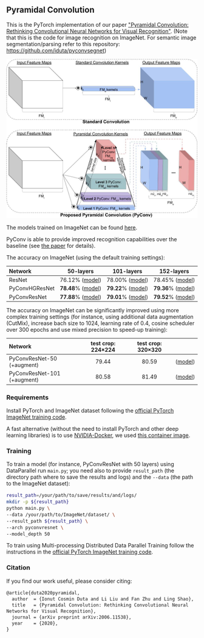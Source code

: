 ## Pyramidal Convolution


This is the PyTorch implementation of our paper ["Pyramidal Convolution: Rethinking Convolutional Neural Networks for Visual Recognition"](https://arxiv.org/pdf/2006.11538.pdf).
(Note that this is the code for image recognition on ImageNet. For semantic image segmentation/parsing refer to this repository: https://github.com/iduta/pyconvsegnet)

![Pyramidal Convolution: PyConv](div/pyconv.jpg)

The models trained on ImageNet can be found [here](https://drive.google.com/drive/folders/1DGTXansI_JbxJsS0cQzvfrLEVdJ6l8Oh?usp=sharing).


PyConv is able to provide improved recognition capabilities over the baseline
(see [the paper](https://arxiv.org/pdf/2006.11538.pdf) for details).

The accuracy on ImageNet (using the default training settings):


| Network | 50-layers |101-layers |152-layers |
| :----- | :-----: | :-----: |:-----: |
| ResNet  | 76.12% ([model](https://drive.google.com/uc?export=download&id=176TS0b6O0NALBbfzpz4mM1b47s4dwSVH)) | 78.00% ([model](https://drive.google.com/uc?export=download&id=1bermctRPLs5DIsHB0c4iDIGHvjfERPLG)) | 78.45% ([model](https://drive.google.com/uc?export=download&id=1FAggTH4m7Kec8MyRe8dx-ugI_yh-nLzL))|
| PyConvHGResNet  | **78.48**% ([model](https://drive.google.com/uc?export=download&id=14x0uss32ASXr4FJTE7pip004XZpwNrZe))| **79.22**% ([model](https://drive.google.com/uc?export=download&id=1Fm48GfOfn2Ivf5nBiR1SMhp66k67ePRh))| **79.36**% ([model](https://drive.google.com/uc?export=download&id=1LRmdQWTceDkepnIxZ2mWbpEE2lFxy0QO))|
| PyConvResNet  | **77.88**% ([model](https://drive.google.com/uc?export=download&id=128iMzBnHQSPNehgb8nUF5cJyKBIB7do5))| **79.01**% ([model](https://drive.google.com/uc?export=download&id=1fn0eKdtGG7HA30O5SJ1XrmGR_FsQxTb1))| **79.52**% ([model](https://drive.google.com/uc?export=download&id=1zR6HOTaHB0t15n6Nh12adX86AhBMo46m))|





The accuracy on ImageNet can be significantly improved using more complex training settings (for instance, using additional data augmentation (CutMix), increase bach size to 1024, learning rate of 0.4, cosine scheduler over 300 epochs and use mixed precision to speed-up training):


| Network | test crop: 224×224 | test crop: 320×320 | |
| :----- | :-----: | :-----: |:-----: |
PyConvResNet-50 (+augment) |  79.44 | 80.59| ([model](https://drive.google.com/uc?export=download&id=19RFyaDnJ34IeqwS8QOX29JWH9I0r_ewM))|
PyConvResNet-101 (+augment) |  80.58 | 81.49| ([model](https://drive.google.com/uc?export=download&id=12PXOwgIF4eiApxDL5QrAMnjbiX69YQOi))|


### Requirements

Install PyTorch and ImageNet dataset following the [official PyTorch ImageNet training code](https://github.com/pytorch/examples/tree/master/imagenet).

A fast alternative (without the need to install PyTorch and other deep learning libraries) is to use [NVIDIA-Docker](https://docs.nvidia.com/deeplearning/frameworks/pytorch-release-notes/pullcontainer.html#pullcontainer), 
we used [this container image](https://docs.nvidia.com/deeplearning/frameworks/pytorch-release-notes/rel_19-05.html#rel_19-05).


### Training
To train a model (for instance, PyConvResNet with 50 layers) using DataParallel run `main.py`; 
you need also to provide `result_path` (the directory path where to save the results
 and logs) and the `--data` (the path to the ImageNet dataset): 
```bash
result_path=/your/path/to/save/results/and/logs/
mkdir -p ${result_path}
python main.py \
--data /your/path/to/ImageNet/dataset/ \
--result_path ${result_path} \
--arch pyconvresnet \
--model_depth 50
```
To train using Multi-processing Distributed Data Parallel Training follow the instructions in the 
[official PyTorch ImageNet training code](https://github.com/pytorch/examples/tree/master/imagenet).


### Citation
If you find our work useful, please consider citing:
```
@article{duta2020pyramidal,
  author  = {Ionut Cosmin Duta and Li Liu and Fan Zhu and Ling Shao},
  title   = {Pyramidal Convolution: Rethinking Convolutional Neural Networks for Visual Recognition},
  journal = {arXiv preprint arXiv:2006.11538},
  year    = {2020},
}
```